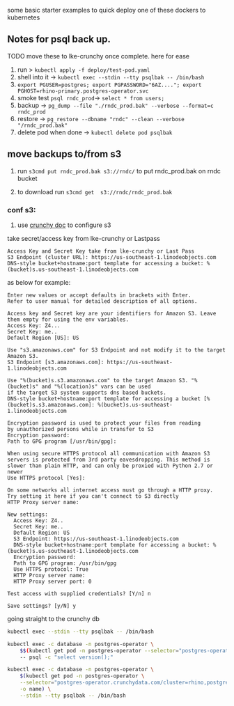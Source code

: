 some basic starter examples to quick deploy one of these dockers to kubernetes


## Notes for psql back up.
TODO move these to lke-crunchy once complete. here for ease

1. run > `kubectl apply -f deploy/test-pod.yaml`
2. shell into it -> `kubectl exec --stdin --tty psqlbak -- /bin/bash`
3. `export PGUSER=postgres; export PGPASSWORD="6AZ...."; export PGHOST=rhino-primary.postgres-operator.svc`
4. smoke test `psql rndc_prod`-> `select * from users;`
5. backup -> `pg_dump --file "./rndc_prod.bak" --verbose --format=c rndc_prod`
6. restore -> `pg_restore --dbname "rndc" --clean --verbose "/rndc_prod.bak"`
7. delete pod when done -> `kubectl delete pod psqlbak`

## move backups to/from s3

1. run `s3cmd put rndc_prod.bak s3://rndc/` to put rndc_prod.bak on rndc bucket

2. to download run `s3cmd get  s3://rndc/rndc_prod.bak`  

### conf s3:

1. use [crunchy doc](https://www.linode.com/docs/products/storage/object-storage/guides/s3cmd/) to configure s3

take secret/access key from lke-crunchy or Lastpass

```
Access Key and Secret Key take from lke-crunchy or Last Pass
S3 Endpoint (cluster URL): https://us-southeast-1.linodeobjects.com
DNS-style bucket+hostname:port template for accessing a bucket: %(bucket)s.us-southeast-1.linodeobjects.com
```

as below for example:

```
Enter new values or accept defaults in brackets with Enter.
Refer to user manual for detailed description of all options.

Access key and Secret key are your identifiers for Amazon S3. Leave them empty for using the env variables.
Access Key: Z4...
Secret Key: me..
Default Region [US]: US

Use "s3.amazonaws.com" for S3 Endpoint and not modify it to the target Amazon S3.
S3 Endpoint [s3.amazonaws.com]: https://us-southeast-1.linodeobjects.com

Use "%(bucket)s.s3.amazonaws.com" to the target Amazon S3. "%(bucket)s" and "%(location)s" vars can be used
if the target S3 system supports dns based buckets.
DNS-style bucket+hostname:port template for accessing a bucket [%(bucket)s.s3.amazonaws.com]: %(bucket)s.us-southeast-1.linodeobjects.com

Encryption password is used to protect your files from reading
by unauthorized persons while in transfer to S3
Encryption password: 
Path to GPG program [/usr/bin/gpg]: 

When using secure HTTPS protocol all communication with Amazon S3
servers is protected from 3rd party eavesdropping. This method is
slower than plain HTTP, and can only be proxied with Python 2.7 or newer
Use HTTPS protocol [Yes]: 

On some networks all internet access must go through a HTTP proxy.
Try setting it here if you can't connect to S3 directly
HTTP Proxy server name: 

New settings:
  Access Key: Z4..
  Secret Key: me..
  Default Region: US
  S3 Endpoint: https://us-southeast-1.linodeobjects.com
  DNS-style bucket+hostname:port template for accessing a bucket: %(bucket)s.us-southeast-1.linodeobjects.com
  Encryption password: 
  Path to GPG program: /usr/bin/gpg
  Use HTTPS protocol: True
  HTTP Proxy server name: 
  HTTP Proxy server port: 0

Test access with supplied credentials? [Y/n] n

Save settings? [y/N] y
```


going straight to the crunchy db

```bash
kubectl exec --stdin --tty psqlbak -- /bin/bash

kubectl exec -c database -n postgres-operator \
	$$(kubectl get pod -n postgres-operator --selector="postgres-operator.crunchydata.com/cluster=$(name),postgres-operator.crunchydata.com/role=master" -o name) \
	-- psql -c "select version();"

kubectl exec -c database -n postgres-operator \
	$(kubectl get pod -n postgres-operator \
    --selector="postgres-operator.crunchydata.com/cluster=rhino,postgres-operator.crunchydata.com/role=master" \
    -o name) \
	--stdin --tty psqlbak -- /bin/bash

```
